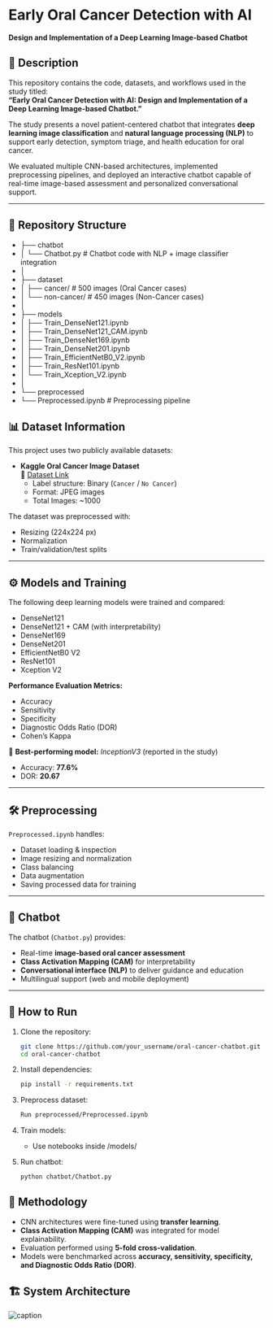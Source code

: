 
# Early Oral Cancer Detection with AI  
**Design and Implementation of a Deep Learning Image-based Chatbot**

## 📌 Description
This repository contains the code, datasets, and workflows used in the study titled:  
**“Early Oral Cancer Detection with AI: Design and Implementation of a Deep Learning Image-based Chatbot.”**

The study presents a novel patient-centered chatbot that integrates **deep learning image classification** and **natural language processing (NLP)** to support early detection, symptom triage, and health education for oral cancer.  

We evaluated multiple CNN-based architectures, implemented preprocessing pipelines, and deployed an interactive chatbot capable of real-time image-based assessment and personalized conversational support.

---

## 📂 Repository Structure
- ├── chatbot
- │ └── Chatbot.py # Chatbot code with NLP + image classifier integration
- │
- ├── dataset
- │ ├── cancer/ # 500 images (Oral Cancer cases)
- │ └── non-cancer/ # 450 images (Non-Cancer cases)
- │
- ├── models
- │ ├── Train_DenseNet121.ipynb
- │ ├── Train_DenseNet121_CAM.ipynb
- │ ├── Train_DenseNet169.ipynb
- │ ├── Train_DenseNet201.ipynb
- │ ├── Train_EfficientNetB0_V2.ipynb
- │ ├── Train_ResNet101.ipynb
- │ └── Train_Xception_V2.ipynb
- │
- └── preprocessed
- └── Preprocessed.ipynb # Preprocessing pipeline



## 📊 Dataset Information
This project uses two publicly available datasets:

- **Kaggle Oral Cancer Image Dataset**  
  📎 [Dataset Link](https://www.kaggle.com/datasets/zaidpy/oral-cancer-dataset)  
  - Label structure: Binary (`Cancer` / `No Cancer`)  
  - Format: JPEG images  
  - Total Images: ~1000  

The dataset was preprocessed with:
- Resizing (224x224 px)  
- Normalization  
- Train/validation/test splits  

---

## ⚙️ Models and Training
The following deep learning models were trained and compared:  
- DenseNet121  
- DenseNet121 + CAM (with interpretability)  
- DenseNet169  
- DenseNet201  
- EfficientNetB0 V2  
- ResNet101  
- Xception V2  

**Performance Evaluation Metrics:**  
- Accuracy  
- Sensitivity  
- Specificity  
- Diagnostic Odds Ratio (DOR)  
- Cohen’s Kappa  

📌 **Best-performing model:** *InceptionV3* (reported in the study)  
- Accuracy: **77.6%**  
- DOR: **20.67**  

---

## 🛠️ Preprocessing
`Preprocessed.ipynb` handles:  
- Dataset loading & inspection  
- Image resizing and normalization  
- Class balancing  
- Data augmentation  
- Saving processed data for training  

---

## 🤖 Chatbot
The chatbot (`Chatbot.py`) provides:  
- Real-time **image-based oral cancer assessment**  
- **Class Activation Mapping (CAM)** for interpretability  
- **Conversational interface (NLP)** to deliver guidance and education  
- Multilingual support (web and mobile deployment)  

---

## 🚀 How to Run

1. Clone the repository:
   ```bash
   git clone https://github.com/your_username/oral-cancer-chatbot.git
   cd oral-cancer-chatbot

2. Install dependencies:
    ```bash
    pip install -r requirements.txt

3. Preprocess dataset:
   ```bash
   Run preprocessed/Preprocessed.ipynb

5. Train models:
   - Use notebooks inside /models/
  
6. Run chatbot:
   ```bash
   python chatbot/Chatbot.py

## 🧪 Methodology
- CNN architectures were fine-tuned using **transfer learning**.  
- **Class Activation Mapping (CAM)** was integrated for model explainability.  
- Evaluation performed using **5-fold cross-validation**.  
- Models were benchmarked across **accuracy, sensitivity, specificity, and Diagnostic Odds Ratio (DOR)**.  

## 🏗️ System Architecture
![caption](System_Architecture.png)
